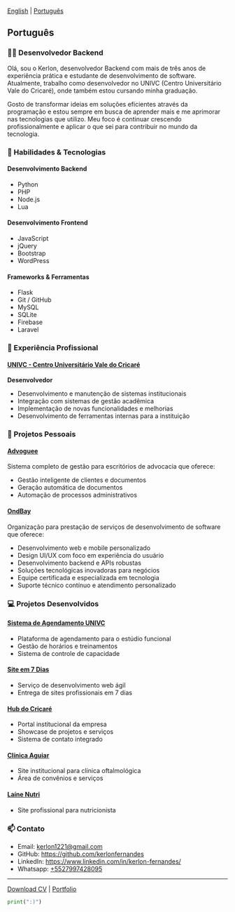 [English](./?lang=en) | [Português](./?lang=pt)

<a name="português"></a>
## Português

### 👨‍💻 Desenvolvedor Backend

Olá, sou o Kerlon, desenvolvedor Backend com mais de três anos de experiência prática e estudante de desenvolvimento de software. Atualmente, trabalho como desenvolvedor no UNIVC (Centro Universitário Vale do Cricaré), onde também estou cursando minha graduação.

Gosto de transformar ideias em soluções eficientes através da programação e estou sempre em busca de aprender mais e me aprimorar nas tecnologias que utilizo. Meu foco é continuar crescendo profissionalmente e aplicar o que sei para contribuir no mundo da tecnologia.

### 🚀 Habilidades & Tecnologias

#### Desenvolvimento Backend
- Python
- PHP
- Node.js
- Lua

#### Desenvolvimento Frontend
- JavaScript
- jQuery
- Bootstrap
- WordPress
#### Frameworks & Ferramentas
- Flask
- Git / GitHub
- MySQL
- SQLite
- Firebase
- Laravel

### 💼 Experiência Profissional

#### <a href="https://univc.com.br" target="_blank">UNIVC - Centro Universitário Vale do Cricaré</a>
**Desenvolvedor**
- Desenvolvimento e manutenção de sistemas institucionais
- Integração com sistemas de gestão acadêmica
- Implementação de novas funcionalidades e melhorias
- Desenvolvimento de ferramentas internas para a instituição

### 🚀 Projetos Pessoais

#### <a href="https://advoguee.com" target="_blank">Advoguee</a>
Sistema completo de gestão para escritórios de advocacia que oferece:
- Gestão inteligente de clientes e documentos
- Geração automática de documentos
- Automação de processos administrativos

#### <a href="https://ondbay.com" target="_blank">OndBay</a>
Organização para prestação de serviços de desenvolvimento de software que oferece:
- Desenvolvimento web e mobile personalizado
- Design UI/UX com foco em experiência do usuário
- Desenvolvimento backend e APIs robustas
- Soluções tecnológicas inovadoras para negócios
- Equipe certificada e especializada em tecnologia
- Suporte técnico contínuo e atendimento personalizado

### 💻 Projetos Desenvolvidos

#### <a href="https://agendamento.hubdocricare.com.br" target="_blank">Sistema de Agendamento UNIVC</a>
- Plataforma de agendamento para o estúdio funcional
- Gestão de horários e treinamentos
- Sistema de controle de capacidade

#### <a href="https://siteem7.hubdocricare.com.br" target="_blank">Site em 7 Dias</a>
- Serviço de desenvolvimento web ágil
- Entrega de sites profissionais em 7 dias

#### <a href="https://hubdocricare.com.br" target="_blank">Hub do Cricaré</a>
- Portal institucional da empresa
- Showcase de projetos e serviços
- Sistema de contato integrado

#### <a href="https://aguiar.hubdocricare.com.br" target="_blank">Clínica Aguiar</a>
- Site institucional para clínica oftalmológica
- Área de convênios e serviços

#### <a href="https://lainenutri.com.br" target="_blank">Laíne Nutri</a>
- Site profissional para nutricionista

### 📫 Contato
- Email: <a href="mailto:kerlon1221@gmail.com">kerlon1221@gmail.com</a>
- GitHub: <a href="https://github.com/kerlonfernandes" target="_blank">https://github.com/kerlonfernandes</a>
- LinkedIn: <a href="https://www.linkedin.com/in/kerlon-fernandes/" target="_blank">https://www.linkedin.com/in/kerlon-fernandes/</a>
- Whatsapp: <a href="wa.me/+5527997428095" target="_blank">+5527997428095</a>

---

[Download CV](https://kerlon.com.br/assets/resumes/resume_pt-br.pdf) | <a href="https://kerlon.com.br/portifolio" target="_blank">Portfolio</a>

```python
print(":)")
```
